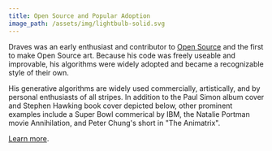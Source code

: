 ```yaml
---
title: Open Source and Popular Adoption
image_path: /assets/img/lightbulb-solid.svg
---
```

<p>
  Draves was an early enthusiast and contributor to <a
  href="https://opensource.org/">Open Source</a> and the first to make
  Open Source art. Because his code was freely useable and improvable,
  his algorithms were widely adopted and became a recognizable style
  of their own.
</p>
<p>
  His generative algorithms are widely used commercially,
  artistically, and by personal enthusiasts of all stripes. In
  addition to the Paul Simon album cover and Stephen Hawking book
  cover depicted below, other prominent examples include a
  Super Bowl commerical by IBM, the Natalie Portman movie Annihilation, and Peter
  Chung's short in "The Animatrix". 
</p>
<p>
  <a href="https://scottdraves.com/opensource">Learn more</a>.
</p>
